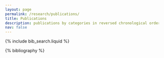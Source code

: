 ```yaml
---
layout: page
permalink: /research/publications/
title: Publications
description: publications by categories in reversed chronological order. generated by jekyll-scholar.
nav: false
---
```


<!-- _pages/publications.md -->

<!-- Bibsearch Feature -->

{% include bib_search.liquid %}

<div class="publications">

{% bibliography %}

</div>
